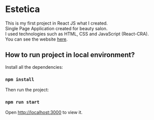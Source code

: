 # Estetica

This is my first project in React JS what I created.\
Single Page Application created for beauty salon.\
I used technologies such as HTML, CSS and JavaScript (React-CRA).\
You can see the website [here](https://estetica.netlify.app/).

## How to run project in local environment?

Install all the dependencies:

### `npm install`

Then run the project:

### `npm run start`

Open [http://localhost:3000](http://localhost:3000) to view it.
